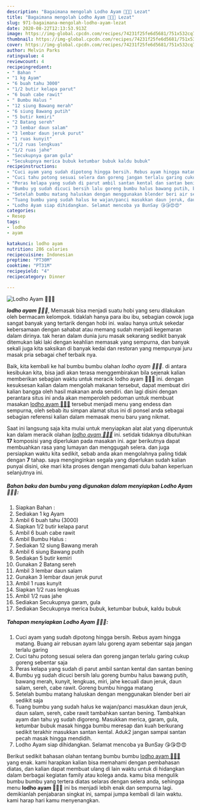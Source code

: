 ```yaml
---
description: "Bagaimana mengolah Lodho Ayam 🐔🐔🐔 Lezat"
title: "Bagaimana mengolah Lodho Ayam 🐔🐔🐔 Lezat"
slug: 971-bagaimana-mengolah-lodho-ayam-lezat
date: 2020-08-22T12:13:53.913Z
image: https://img-global.cpcdn.com/recipes/74231f25fe6d5681/751x532cq70/lodho-ayam-🐔🐔🐔-foto-resep-utama.jpg
thumbnail: https://img-global.cpcdn.com/recipes/74231f25fe6d5681/751x532cq70/lodho-ayam-🐔🐔🐔-foto-resep-utama.jpg
cover: https://img-global.cpcdn.com/recipes/74231f25fe6d5681/751x532cq70/lodho-ayam-🐔🐔🐔-foto-resep-utama.jpg
author: Melvin Parks
ratingvalue: 4
reviewcount: 4
recipeingredient:
- " Bahan "
- "1 kg Ayam"
- "6 buah tahu 3000"
- "1/2 butir kelapa parut"
- "6 buah cabe rawit"
- " Bumbu Halus "
- "12 siung Bawang merah"
- "6 siung Bawang putih"
- "5 butir kemiri"
- "2 Batang sereh"
- "3 lembar daun salam"
- "3 lembar daun jeruk purut"
- "1 ruas kunyit"
- "1/2 ruas lengkuas"
- "1/2 ruas jahe"
- "Secukupnya garam gula"
- "Secukupnya merica bubuk ketumbar bubuk kaldu bubuk"
recipeinstructions:
- "Cuci ayam yang sudah dipotong hingga bersih. Rebus ayam hingga matang. Buang air rebusan ayam lalu goreng ayam sebentar saja jangan terlalu garing"
- "Cuci tahu potong sesuai selera dan goreng jangan terlalu garing cukup goreng sebentar saja"
- "Peras kelapa yang sudah di parut ambil santan kental dan santan bening"
- "Bumbu yg sudah dicuci bersih lalu goreng bumbu halus bawang putih, bawang merah, kunyit, lengkuas, miri, jahe kecuali daun jeruk, daun salam, sereh, cabe rawit. Goreng bumbu hingga matang"
- "Setelah bumbu matang haluskan dengan menggunakan blender beri air sedikit saja"
- "Tuang bumbu yang sudah halus ke wajan/panci masukkan daun jeruk, daun salam, sereh, cabe rawit tambahkan santan bening. Tambahkan ayam dan tahu yg sudah digoreng. Masukkan merica, garam, gula, ketumbar bubuk masak hingga bumbu meresap dan kuah berkurang sedikit terakhir masukkan santan kental. Aduk2 jangan sampai santan pecah masak hingga mendidih."
- "Lodho Ayam siap dihidangkan. Selamat mencoba ya BunSay 😘😘😍😍"
categories:
- Resep
tags:
- lodho
- ayam

katakunci: lodho ayam 
nutrition: 286 calories
recipecuisine: Indonesian
preptime: "PT30M"
cooktime: "PT31M"
recipeyield: "4"
recipecategory: Dinner

---
```



![Lodho Ayam 🐔🐔🐔](https://img-global.cpcdn.com/recipes/74231f25fe6d5681/751x532cq70/lodho-ayam-🐔🐔🐔-foto-resep-utama.jpg)

<b><i>lodho ayam 🐔🐔🐔</i></b>, Memasak bisa menjadi suatu hobi yang seru dilakukan oleh bermacam kelompok. tidaklah hanya para ibu ibu, sebagian cowok juga sangat banyak yang tertarik dengan hobi ini. walau hanya untuk sekedar kebersamaan dengan sahabat atau memang sudah menjadi kegemaran dalam dirinya. tak heran dalam dunia juru masak sekarang sedikit banyak ditemukan laki laki dengan keahlian memasak yang sempurna, dan banyak sekali juga kita saksikan di banyak kedai dan restoran yang mempunyai juru masak pria sebagai chef terbaik nya.



Baik, kita kembali ke hal bumbu bumbu olahan <i>lodho ayam 🐔🐔🐔</i>. di antara kesibukan kita, bisa jadi akan terasa menggembirakan bila sejenak kalian memberikan sebagian waktu untuk meracik lodho ayam 🐔🐔🐔 ini. dengan kesuksesan kalian dalam mengolah makanan tersebut, dapat membuat diri kalian bangga oleh hasil makanan anda sendiri. dan lagi disini dengan perantara situs ini anda akan memperoleh pedoman untuk membuat masakan <u>lodho ayam 🐔🐔🐔</u> tersebut menjadi menu yang endess dan sempurna, oleh sebab itu simpan alamat situs ini di ponsel anda sebagai sebagian referensi kalian dalam memasak menu baru yang nikmat.


Saat ini langsung saja kita mulai untuk menyiapkan alat alat yang diperuntuk kan dalam meracik olahan <u><i>lodho ayam 🐔🐔🐔</i></u> ini. setidak tidaknya dibutuhkan <b>17</b> komposisi yang diperlukan pada masakan ini. agar berikutnya dapat membuahkan rasa yang lumayan dan menggugah selera. dan juga persiapkan waktu kita sedikit, sebab anda akan mengolahnya paling tidak dengan <b>7</b> tahap. saya menginginkan segala yang diperlukan sudah kalian punyai disini, oke mari kita proses dengan mengamati dulu bahan keperluan selanjutnya ini.

<!--inarticleads1-->

##### Bahan baku dan bumbu yang digunakan dalam menyiapkan Lodho Ayam 🐔🐔🐔:

1. Siapkan  Bahan :
1. Sediakan 1 kg Ayam
1. Ambil 6 buah tahu (3000)
1. Siapkan 1/2 butir kelapa parut
1. Ambil 6 buah cabe rawit
1. Ambil  Bumbu Halus :
1. Sediakan 12 siung Bawang merah
1. Ambil 6 siung Bawang putih
1. Sediakan 5 butir kemiri
1. Gunakan 2 Batang sereh
1. Ambil 3 lembar daun salam
1. Gunakan 3 lembar daun jeruk purut
1. Ambil 1 ruas kunyit
1. Siapkan 1/2 ruas lengkuas
1. Ambil 1/2 ruas jahe
1. Sediakan Secukupnya garam, gula
1. Sediakan Secukupnya merica bubuk, ketumbar bubuk, kaldu bubuk




<!--inarticleads2-->

##### Tahapan menyiapkan Lodho Ayam 🐔🐔🐔:

1. Cuci ayam yang sudah dipotong hingga bersih. Rebus ayam hingga matang. Buang air rebusan ayam lalu goreng ayam sebentar saja jangan terlalu garing
1. Cuci tahu potong sesuai selera dan goreng jangan terlalu garing cukup goreng sebentar saja
1. Peras kelapa yang sudah di parut ambil santan kental dan santan bening
1. Bumbu yg sudah dicuci bersih lalu goreng bumbu halus bawang putih, bawang merah, kunyit, lengkuas, miri, jahe kecuali daun jeruk, daun salam, sereh, cabe rawit. Goreng bumbu hingga matang
1. Setelah bumbu matang haluskan dengan menggunakan blender beri air sedikit saja
1. Tuang bumbu yang sudah halus ke wajan/panci masukkan daun jeruk, daun salam, sereh, cabe rawit tambahkan santan bening. Tambahkan ayam dan tahu yg sudah digoreng. Masukkan merica, garam, gula, ketumbar bubuk masak hingga bumbu meresap dan kuah berkurang sedikit terakhir masukkan santan kental. Aduk2 jangan sampai santan pecah masak hingga mendidih.
1. Lodho Ayam siap dihidangkan. Selamat mencoba ya BunSay 😘😘😍😍




Berikut sedikit bahasan olahan tentang bumbu bumbu <u>lodho ayam 🐔🐔🐔</u> yang enak. kami harapkan kalian bisa memahami dengan pembahasan diatas, dan kalian dapat membuat ulang di lain waktu untuk di hidangkan dalam berbagai kegiatan family atau kolega anda. kamu bisa mengulik bumbu bumbu yang tertera diatas selaras dengan selera anda, sehingga menu <b>lodho ayam 🐔🐔🐔</b> ini bs menjadi lebih enak dan sempurna lagi. demikianlah penjabaran singkat ini, sampai jumpa kembali di lain waktu. kami harap hari kamu menyenangkan.
